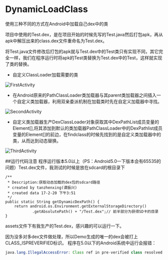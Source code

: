 # DynamicLoadClass


使用三种不同的方式在Android中加载自己dex中的类

项目中使用的Test.dex，是在项目开始的时候先写的Test.java然后打包apk，再从apk中解压出来的class.dex文件重命名为Test.dex。

将Test.java文件修改后打包的apk就与Test.dex中的Test类只有实现不同，其它完全一样，我们在程序运行时将apk的Test类替换为Test.dex中的Test，这样就实现了类的替换。

- 自定义ClassLoader加载需要的类

![FirstActivity](http://oltcsi62w.bkt.clouddn.com/image/github/dyloadclass-first.gif)


- 在Android原来的PathClassLoader类加载器与其parent类加载器之间插入一个自定义类加载器，利用双亲委派机制在加载类时先在自定义加载器中寻找。

![SecondActivity](http://oltcsi62w.bkt.clouddn.com/image/github/dyloadclass-second.gif)


- 自定义类加载器生产DexClassLoader对象获取其中DexPathList成员变量的Element[],将其添加到默认的类加载器PathClassLoader中的DexPathlist成员变量的Element[]的前边，在findclass的时候先找到的是自定义类加载器中的类，从而达到动态替换。

![ThirdActivity](http://oltcsi62w.bkt.clouddn.com/image/github/dyloadclass-third.gif)


##运行代码注意
程序运行版本5.0以上（PS：Android5.0一下版本会有65535的问题）Test.dex文件，我测试的时候是放在sdcard的根目录下

```
/**
 * Description:获取动态加载的dex包的sdcard路径
 * created by tanzhenxing(谭振兴)
 * created data 17-2-20 下午3:51
 */
public static String getDynamicDexPath() {
    return android.os.Environment.getExternalStorageDirectory()
            .getAbsolutePath() + "/Test.dex";// 前半部分为获得SD卡的目录
}
```

assets文件下有我生产的Test.dex，感兴趣的可以运行一下。

因为没多对多dex文件做处理，所以Demo生成的唯一的dex会被打上CLASS_ISPREVERIFIED标识。
程序在5.0以下的Android系统中运行会报错：
```java
java.lang.IllegalAccessError: Class ref in pre-verified class resolved to unexpected implementation
```